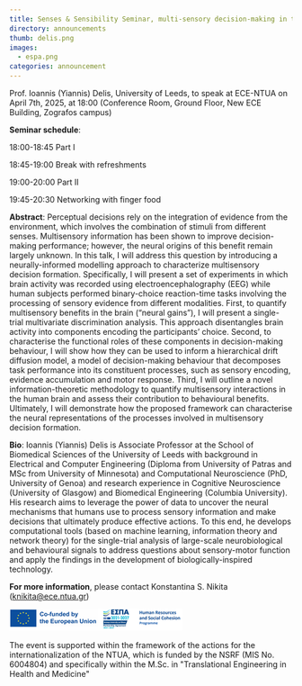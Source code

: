 ```yaml
---
title: Senses & Sensibility Seminar, multi-sensory decision-making in the human brain
directory: announcements
thumb: delis.png
images:
  - espa.png
categories: announcement
---
```


Prof. Ioannis (Yiannis) Delis, University of Leeds, to speak at ECE-NTUA on April 7th, 2025, at 18:00 (Conference Room, Ground Floor, New ECE Building, Zografos campus)

**Seminar schedule**:

18:00-18:45 Part I

18:45-19:00 Break with refreshments

19:00-20:00 Part II

19:45-20:30 Networking with finger food


**Abstract**: Perceptual decisions rely on the integration of evidence from the environment, which involves the combination of stimuli from different senses. Multisensory information has been shown to improve decision-making performance; however, the neural origins of this benefit remain largely unknown. In this talk, I will address this question by introducing a neurally-informed modelling approach to characterize multisensory decision formation. Specifically, I will present a set of experiments in which brain activity was recorded using electroencephalography (EEG) while human subjects performed binary-choice reaction-time tasks involving the processing of sensory evidence from different modalities. First, to quantify multisensory benefits in the brain (“neural gains”), I will present a single-trial multivariate discrimination analysis. This approach disentangles brain activity into components encoding the participants’ choice. Second, to characterise the functional roles of these components in decision-making behaviour, I will show how they can be used to inform a hierarchical drift diffusion model, a model of decision-making behaviour that decomposes task performance into its constituent processes, such as sensory encoding, evidence accumulation and motor response. Third, I will outline a novel information-theoretic methodology to quantify multisensory interactions in the human brain and assess their contribution to behavioural benefits. Ultimately, I will demonstrate how the proposed framework can characterise the neural representations of the processes involved in multisensory decision formation.

**Bio**: Ioannis (Yiannis) Delis is Associate Professor at the School of Biomedical Sciences of the University of Leeds with background in Electrical and Computer Engineering (Diploma from University of Patras and MSc from University of Minnesota) and Computational Neuroscience (PhD, University of Genoa) and research experience in Cognitive Neuroscience (University of Glasgow) and Biomedical Engineering (Columbia University). His research aims to leverage the power of data to uncover the neural mechanisms that humans use to process sensory information and make decisions that ultimately produce effective actions. To this end, he develops computational tools (based on machine learning, information theory and network theory) for the single-trial analysis of large-scale neurobiological and behavioural signals to address questions about sensory-motor function and apply the findings in the development of biologically-inspired technology.

**For more information**, please contact Konstantina S. Nikita (<a href = "mailto:knikita@ece.ntua.gr">knikita@ece.ntua.gr</a>)

![](post_assets/announcements/espa.png)

The event is supported within the framework of the actions for the internationalization of the NTUA, which is funded by the NSRF (MIS No. 6004804) and specifically within the M.Sc. in "Translational Engineering in Health and Medicine"
